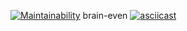 [![Maintainability](https://api.codeclimate.com/v1/badges/a99a88d28ad37a79dbf6/maintainability)](https://codeclimate.com/github/codeclimate/codeclimate/maintainability)
brain-even
[![asciicast](https://asciinema.org/a/gHHlY3CGKRBiHpzbedYE86xiQ.svg)](https://asciinema.org/a/gHHlY3CGKRBiHpzbedYE86xiQ)
